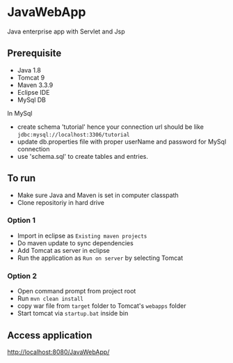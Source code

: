 # JavaWebApp
Java enterprise app with Servlet and Jsp

## Prerequisite
- Java 1.8
- Tomcat 9
- Maven 3.3.9
- Eclipse IDE
- MySql DB

In MySql
- create schema 'tutorial' hence your connection url should be like `jdbc:mysql://localhost:3306/tutorial`
- update db.properties file with proper userName and password for MySql connection
- use 'schema.sql' to create tables and entries. 

## To run
- Make sure Java and Maven is set in computer classpath
- Clone repositoriy in hard drive
### Option 1
- Import in eclipse as `Existing maven projects`
- Do maven update to sync dependencies
- Add Tomcat as server in eclipse
- Run the application as `Run on server` by selecting Tomcat
### Option 2
- Open command prompt from project root
- Run `mvn clean install`
- copy war file from `target` folder to Tomcat's `webapps` folder
- Start tomcat via `startup.bat` inside bin

## Access application
[http://localhost:8080/JavaWebApp/](http://localhost:8080/JavaWebApp/)
